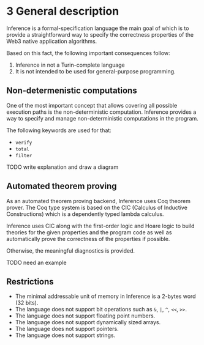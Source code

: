 # 3 General description

Inference is a formal-specification language the main goal of which is to provide a straightforward way to specify the correctness properties of the Web3 native application algorithms.

Based on this fact, the following important consequences follow:
1. Inference in not a Turin-complete language
2. It is not intended to be used for general-purpose programming.

## Non-determenistic computations

One of the most important concept that allows covering all possible execution paths is the non-deterministic computation. Inference provides a way to specify and manage non-deterministic computations in the program.

The following keywords are used for that:
- `verify`
- `total`
- `filter`

TODO write explanation and draw a diagram

## Automated theorem proving

As an automated theorem proving backend, Inference uses Coq theorem prover. The Coq type system is based on the CIC (Calculus of Inductive Constructions) which is a dependently typed lambda calculus.

Inference uses CIC along with the first-order logic and Hoare logic to build theories for the given properties and the program code as well as automatically prove the correctness of the properties if possible.

Otherwise, the meaningful diagnostics is provided.

TODO need an example

## Restrictions

- The minimal addressable unit of memory in Inference is a 2-bytes word (32 bits).
- The language does not support bit operations such as `&`, `|`, `^`, `<<`, `>>`.
- The language does not support floating point numbers.
- The language does not support dynamically sized arrays.
- The language does not support pointers.
- The language does not support strings.
